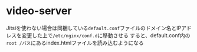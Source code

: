 # video-server
Jitsiを使わない場合は同梱している`default.conf`ファイルのドメイン名とIPアドレスを変更した上で`/etc/nginx/conf.d`に移動させる
すると、default.conf内の`root /パス`にあるindex.htmlファイルを読み込むようになる
